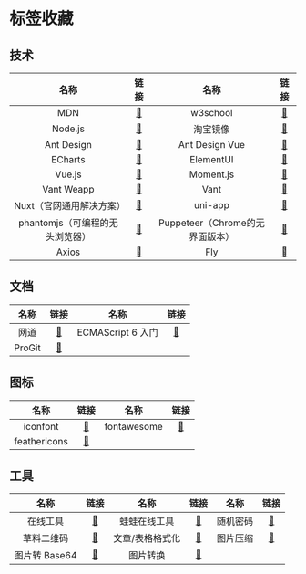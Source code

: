# 标签收藏

## 技术

|              名称               |                           链接                           |              名称               |                               链接                                |
| :-----------------------------: | :------------------------------------------------------: | :-----------------------------: | :---------------------------------------------------------------: |
|               MDN               | [:memo:](https://developer.mozilla.org/zh-CN/docs/Learn) |            w3school             |              [:memo:](https://www.w3school.com.cn/)               |
|             Node.js             |               [:memo:](http://nodejs.cn/)                |            淘宝镜像             |                 [:memo:](http://npm.taobao.org/)                  |
|           Ant Design            |          [:memo:](https://ant.design/index-cn)           |         Ant Design Vue          |      [:memo:](https://www.antdv.com/docs/vue/introduce-cn/)       |
|             ECharts             |    [:memo:](https://www.echartsjs.com/zh/index.html)     |            ElementUI            | [:memo:](https://element.eleme.cn/#/zh-CN/component/installation) |
|             Vue.js              |         [:memo:](https://cn.vuejs.org/v2/guide/)         |            Moment.js            |                   [:memo:](http://momentjs.cn/)                   |
|           Vant Weapp            |  [:memo:](https://youzan.github.io/vant-weapp/#/intro)   |              Vant               |       [:memo:](https://youzan.github.io/vant/#/zh-CN/home)        |
|    Nuxt（官网通用解决方案）     |    [:memo:](https://zh.nuxtjs.org/guide/installation)    |             uni-app             |                [:memo:](https://uniapp.dcloud.io)                 |
| phantomjs（可编程的无头浏览器） |             [:memo:](https://phantomjs.org/)             | Puppeteer（Chrome的无界面版本） |         [:memo:](https://github.com/puppeteer/puppeteer)          |
|              Axios              |   [:memo:](https://www.kancloud.cn/yunye/axios/234845)   |               Fly               |  [:memo:](https://wendux.github.io/dist/#/doc/flyio/interceptor)  |

## 文档

|  名称  |               链接               |       名称        |                 链接                 |
| :----: | :------------------------------: | :---------------: | :----------------------------------: |
|  网道  |  [:memo:](https://wangdoc.com/)  | ECMAScript 6 入门 | [:memo:](http://es6.ruanyifeng.com/) |
| ProGit | [:memo:](https://www.progit.cn/) |

## 图标

|     名称     |                链接                 |    名称     |                    链接                    |
| :----------: | :---------------------------------: | :---------: | :----------------------------------------: |
|   iconfont   |    [:memo:](http://iconfont.cn/)    | fontawesome | [:memo:](http://fontawesome.dashgame.com/) |
| feathericons | [:memo:](https://feathericons.com/) |

## 工具

|     名称      |                       链接                       |      名称       |                        链接                        |   名称   |                    链接                     |
| :-----------: | :----------------------------------------------: | :-------------: | :------------------------------------------------: | :------: | :-----------------------------------------: |
|   在线工具    |            [:memo:](https://tool.lu/)            |  蛙蛙在线工具   |  [:memo:](https://www.iamwawa.cn/daxiaoxie.html)   | 随机密码 | [:memo:](http://www.atool.org/password.php) |
|  草料二维码   |            [:memo:](https://cli.im/)             | 文章/表格格式化 |         [:memo:](http://qi.mofangyu.com/)          | 图片压缩 |       [:memo:](https://tinypng.com/)        |
| 图片转 Base64 | [:memo:](http://tool.chinaz.com/tools/imgtobase) |    图片转换     | [:memo:](https://www.sojson.com/image/format.html) |

